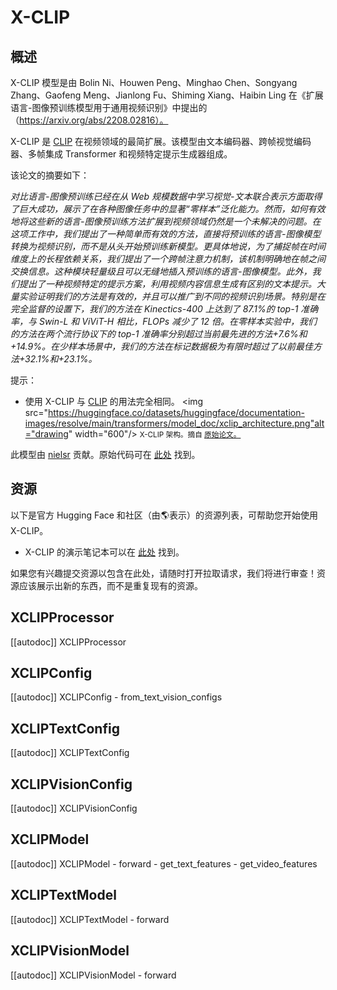 <!--版权所有 2022 年 The HuggingFace 团队保留所有权利。
根据 Apache 许可证第 2.0 版（“许可证”）获得许可；除非符合许可证，否则您不得使用此文件。您可以在以下位置获取许可证的副本：
http://www.apache.org/licenses/LICENSE-2.0
除非适用法律要求或书面同意，否则根据许可证分发的软件是基于“按原样”分发，不附带任何形式的任何保证或条件。有关许可证的详细信息以及许可证下的特定语言权限和限制，请参阅许可证。
⚠️请注意，此文件是 Markdown 格式，但包含我们的文档生成器（类似于 MDX）的特定语法，可能无法在您的 Markdown 查看器中正确显示。
-->
# X-CLIP

## 概述

X-CLIP 模型是由 Bolin Ni、Houwen Peng、Minghao Chen、Songyang Zhang、Gaofeng Meng、Jianlong Fu、Shiming Xiang、Haibin Ling 在《扩展语言-图像预训练模型用于通用视频识别》中提出的（https://arxiv.org/abs/2208.02816）。

X-CLIP 是 [CLIP](clip) 在视频领域的最简扩展。该模型由文本编码器、跨帧视觉编码器、多帧集成 Transformer 和视频特定提示生成器组成。

该论文的摘要如下：

*对比语言-图像预训练已经在从 Web 规模数据中学习视觉-文本联合表示方面取得了巨大成功，展示了在各种图像任务中的显著“零样本”泛化能力。然而，如何有效地将这些新的语言-图像预训练方法扩展到视频领域仍然是一个未解决的问题。在这项工作中，我们提出了一种简单而有效的方法，直接将预训练的语言-图像模型转换为视频识别，而不是从头开始预训练新模型。更具体地说，为了捕捉帧在时间维度上的长程依赖关系，我们提出了一个跨帧注意力机制，该机制明确地在帧之间交换信息。这种模块轻量级且可以无缝地插入预训练的语言-图像模型。此外，我们提出了一种视频特定的提示方案，利用视频内容信息生成有区别的文本提示。大量实验证明我们的方法是有效的，并且可以推广到不同的视频识别场景。特别是在完全监督的设置下，我们的方法在 Kinectics-400 上达到了 87.1%的 top-1 准确率，与 Swin-L 和 ViViT-H 相比，FLOPs 减少了 12 倍。在零样本实验中，我们的方法在两个流行协议下的 top-1 准确率分别超过当前最先进的方法+7.6%和+14.9%。在少样本场景中，我们的方法在标记数据极为有限时超过了以前最佳方法+32.1%和+23.1%。*

提示：

- 使用 X-CLIP 与 [CLIP](clip) 的用法完全相同。
<img src="https://huggingface.co/datasets/huggingface/documentation-images/resolve/main/transformers/model_doc/xclip_architecture.png"alt="drawing" width="600"/> 
<small> X-CLIP 架构。摘自 <a href="https://arxiv.org/abs/2208.02816"> 原始论文。</a> </small>

此模型由 [nielsr](https://huggingface.co/nielsr) 贡献。原始代码可在 [此处](https://github.com/microsoft/VideoX/tree/master/X-CLIP) 找到。

## 资源

以下是官方 Hugging Face 和社区（由🌎表示）的资源列表，可帮助您开始使用 X-CLIP。

- X-CLIP 的演示笔记本可以在 [此处](https://github.com/NielsRogge/Transformers-Tutorials/tree/master/X-CLIP) 找到。

如果您有兴趣提交资源以包含在此处，请随时打开拉取请求，我们将进行审查！资源应该展示出新的东西，而不是重复现有的资源。
## XCLIPProcessor

[[autodoc]] XCLIPProcessor

## XCLIPConfig

[[autodoc]] XCLIPConfig
    - from_text_vision_configs

## XCLIPTextConfig

[[autodoc]] XCLIPTextConfig

## XCLIPVisionConfig

[[autodoc]] XCLIPVisionConfig

## XCLIPModel

[[autodoc]] XCLIPModel
    - forward
    - get_text_features
    - get_video_features

## XCLIPTextModel

[[autodoc]] XCLIPTextModel
    - forward

## XCLIPVisionModel

[[autodoc]] XCLIPVisionModel
    - forward
